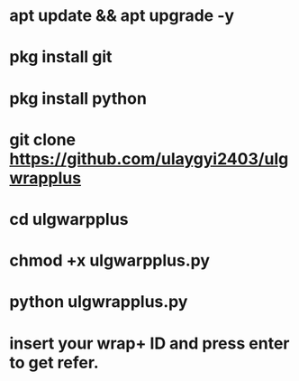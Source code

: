 # apt update && apt upgrade -y
# pkg install git
# pkg install python
# git clone https://github.com/ulaygyi2403/ulgwrapplus
# cd ulgwarpplus
# chmod +x ulgwarpplus.py
# python ulgwrapplus.py
# insert your wrap+ ID and press enter to get refer.
